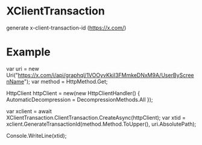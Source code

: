 # XClientTransaction
generate x-client-transaction-id (https://x.com/)

# Example

var uri = new Uri("https://x.com/i/api/graphql/1VOOyvKkiI3FMmkeDNxM9A/UserByScreenName");
var method = HttpMethod.Get;

HttpClient httpClient = new(new HttpClientHandler()
{
    AutomaticDecompression = DecompressionMethods.All
});

var xclient = await XClientTransaction.ClientTransaction.CreateAsync(httpClient);
var xtid = xclient.GenerateTransactionId(method.Method.ToUpper(), uri.AbsolutePath);

Console.WriteLine(xtid);

